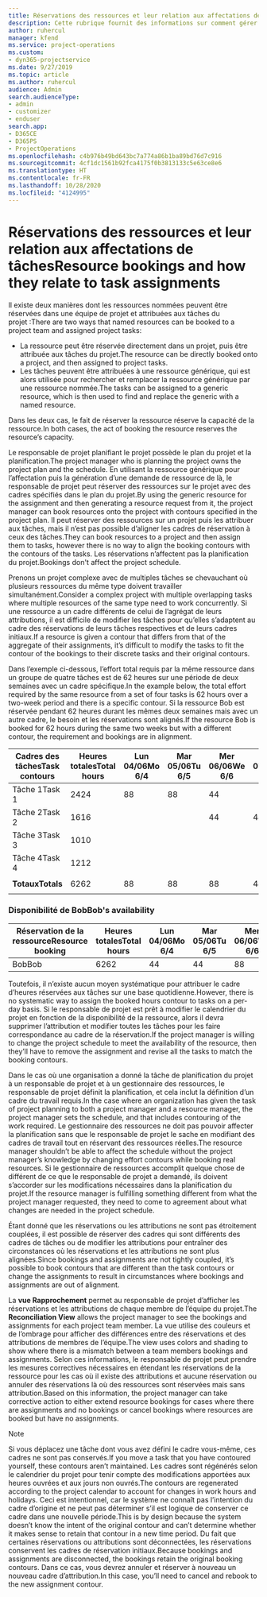 ```yaml
---
title: Réservations des ressources et leur relation aux affectations de tâches
description: Cette rubrique fournit des informations sur comment gérer les ressources nommées, les réservations des ressources et les affectations de tâches et comment elles sont associées entre elles.
author: ruhercul
manager: kfend
ms.service: project-operations
ms.custom:
- dyn365-projectservice
ms.date: 9/27/2019
ms.topic: article
ms.author: ruhercul
audience: Admin
search.audienceType:
- admin
- customizer
- enduser
search.app:
- D365CE
- D365PS
- ProjectOperations
ms.openlocfilehash: c4b976b49bd643bc7a774a86b1ba89bd76d7c916
ms.sourcegitcommit: 4cf1dc1561b92fca4175f0b3813133c5e63ce8e6
ms.translationtype: HT
ms.contentlocale: fr-FR
ms.lasthandoff: 10/28/2020
ms.locfileid: "4124995"
---
```

# <a name="resource-bookings-and-how-they-relate-to-task-assignments"></a><span data-ttu-id="dcae0-103">Réservations des ressources et leur relation aux affectations de tâches</span><span class="sxs-lookup"><span data-stu-id="dcae0-103">Resource bookings and how they relate to task assignments</span></span>


<span data-ttu-id="dcae0-104">Il existe deux manières dont les ressources nommées peuvent être réservées dans une équipe de projet et attribuées aux tâches du projet :</span><span class="sxs-lookup"><span data-stu-id="dcae0-104">There are two ways that named resources can be booked to a project team and assigned project tasks:</span></span>

- <span data-ttu-id="dcae0-105">La ressource peut être réservée directement dans un projet, puis être attribuée aux tâches du projet.</span><span class="sxs-lookup"><span data-stu-id="dcae0-105">The resource can be directly booked onto a project, and then assigned to project tasks.</span></span>
- <span data-ttu-id="dcae0-106">Les tâches peuvent être attribuées à une ressource générique, qui est alors utilisée pour rechercher et remplacer la ressource générique par une ressource nommée.</span><span class="sxs-lookup"><span data-stu-id="dcae0-106">The tasks can be assigned to a generic resource, which is then used to find and replace the generic with a named resource.</span></span> 

<span data-ttu-id="dcae0-107">Dans les deux cas, le fait de réserver la ressource réserve la capacité de la ressource.</span><span class="sxs-lookup"><span data-stu-id="dcae0-107">In both cases, the act of booking the resource reserves the resource’s capacity.</span></span>

<span data-ttu-id="dcae0-108">Le responsable de projet planifiant le projet possède le plan du projet et la planification.</span><span class="sxs-lookup"><span data-stu-id="dcae0-108">The project manager who is planning the project owns the project plan and the schedule.</span></span> <span data-ttu-id="dcae0-109">En utilisant la ressource générique pour l’affectation puis la génération d’une demande de ressource de là, le responsable de projet peut réserver des ressources sur le projet avec des cadres spécifiés dans le plan du projet.</span><span class="sxs-lookup"><span data-stu-id="dcae0-109">By using the generic resource for the assignment and then generating a resource request from it, the project manager can book resources onto the project with contours specified in the project plan.</span></span> <span data-ttu-id="dcae0-110">Il peut réserver des ressources sur un projet puis les attribuer aux tâches, mais il n’est pas possible d’aligner les cadres de réservation à ceux des tâches.</span><span class="sxs-lookup"><span data-stu-id="dcae0-110">They can book resources to a project and then assign them to tasks, however there is no way to align the booking contours with the contours of the tasks.</span></span> <span data-ttu-id="dcae0-111">Les réservations n’affectent pas la planification du projet.</span><span class="sxs-lookup"><span data-stu-id="dcae0-111">Bookings don't affect the project schedule.</span></span>

<span data-ttu-id="dcae0-112">Prenons un projet complexe avec de multiples tâches se chevauchant où plusieurs ressources du même type doivent travailler simultanément.</span><span class="sxs-lookup"><span data-stu-id="dcae0-112">Consider a complex project with multiple overlapping tasks where multiple resources of the same type need to work concurrently.</span></span> <span data-ttu-id="dcae0-113">Si une ressource a un cadre différents de celui de l’agrégat de leurs attributions, il est difficile de modifier les tâches pour qu’elles s’adaptent au cadre des réservations de leurs tâches respectives et de leurs cadres initiaux.</span><span class="sxs-lookup"><span data-stu-id="dcae0-113">If a resource is given a contour that differs from that of the aggregate of their assignments, it’s difficult to modify the tasks to fit the contour of the bookings to their discrete tasks and their original contours.</span></span>

<span data-ttu-id="dcae0-114">Dans l’exemple ci-dessous, l’effort total requis par la même ressource dans un groupe de quatre tâches est de 62 heures sur une période de deux semaines avec un cadre spécifique.</span><span class="sxs-lookup"><span data-stu-id="dcae0-114">In the example below, the total effort required by the same resource from a set of four tasks is 62 hours over a two-week period and there is a specific contour.</span></span> <span data-ttu-id="dcae0-115">Si la ressource Bob est réservée pendant 62 heures durant les mêmes deux semaines mais avec un autre cadre, le besoin et les réservations sont alignés.</span><span class="sxs-lookup"><span data-stu-id="dcae0-115">If the resource Bob is booked for 62 hours during the same two weeks but with a different contour, the requirement and bookings are in alignment.</span></span>

| <span data-ttu-id="dcae0-116">**Cadres des tâches**</span><span class="sxs-lookup"><span data-stu-id="dcae0-116">**Task contours**</span></span>    | <span data-ttu-id="dcae0-117">**Heures totales**</span><span class="sxs-lookup"><span data-stu-id="dcae0-117">**Total hours**</span></span> | <span data-ttu-id="dcae0-118">Lun 04/06</span><span class="sxs-lookup"><span data-stu-id="dcae0-118">Mo 6/4</span></span> | <span data-ttu-id="dcae0-119">Mar 05/06</span><span class="sxs-lookup"><span data-stu-id="dcae0-119">Tu 6/5</span></span> | <span data-ttu-id="dcae0-120">Mer 06/06</span><span class="sxs-lookup"><span data-stu-id="dcae0-120">We 6/6</span></span> | <span data-ttu-id="dcae0-121">Jeu 07/06</span><span class="sxs-lookup"><span data-stu-id="dcae0-121">Th 6/7</span></span> | <span data-ttu-id="dcae0-122">Ven 08/06</span><span class="sxs-lookup"><span data-stu-id="dcae0-122">Fr 6/8</span></span> | <span data-ttu-id="dcae0-123">Sam 09/06</span><span class="sxs-lookup"><span data-stu-id="dcae0-123">Sa 6/9</span></span> | <span data-ttu-id="dcae0-124">Dim 10/06</span><span class="sxs-lookup"><span data-stu-id="dcae0-124">Su 6/10</span></span> | <span data-ttu-id="dcae0-125">Lun 11/06</span><span class="sxs-lookup"><span data-stu-id="dcae0-125">Mo 6/11</span></span> | <span data-ttu-id="dcae0-126">Mar 12/06</span><span class="sxs-lookup"><span data-stu-id="dcae0-126">Tu 6/12</span></span> | <span data-ttu-id="dcae0-127">Mer 13/06</span><span class="sxs-lookup"><span data-stu-id="dcae0-127">We 6/13</span></span> | <span data-ttu-id="dcae0-128">Jeu 14/06</span><span class="sxs-lookup"><span data-stu-id="dcae0-128">Th 6/14</span></span> | <span data-ttu-id="dcae0-129">Ven 15/06</span><span class="sxs-lookup"><span data-stu-id="dcae0-129">Fr 6/15</span></span> |
|----------------------|-----------------|--------|--------|--------|--------|--------|--------|---------|---------|---------|---------|---------|---------|
| <span data-ttu-id="dcae0-130">Tâche 1</span><span class="sxs-lookup"><span data-stu-id="dcae0-130">Task 1</span></span>               | <span data-ttu-id="dcae0-131">24</span><span class="sxs-lookup"><span data-stu-id="dcae0-131">24</span></span>              | <span data-ttu-id="dcae0-132">8</span><span class="sxs-lookup"><span data-stu-id="dcae0-132">8</span></span>      | <span data-ttu-id="dcae0-133">8</span><span class="sxs-lookup"><span data-stu-id="dcae0-133">8</span></span>      | <span data-ttu-id="dcae0-134">4</span><span class="sxs-lookup"><span data-stu-id="dcae0-134">4</span></span>      |        |        |        |         |         |         | <span data-ttu-id="dcae0-135">4</span><span class="sxs-lookup"><span data-stu-id="dcae0-135">4</span></span>       |         |         |
| <span data-ttu-id="dcae0-136">Tâche 2</span><span class="sxs-lookup"><span data-stu-id="dcae0-136">Task 2</span></span>               | <span data-ttu-id="dcae0-137">16</span><span class="sxs-lookup"><span data-stu-id="dcae0-137">16</span></span>              |        |        | <span data-ttu-id="dcae0-138">4</span><span class="sxs-lookup"><span data-stu-id="dcae0-138">4</span></span>      | <span data-ttu-id="dcae0-139">4</span><span class="sxs-lookup"><span data-stu-id="dcae0-139">4</span></span>      |        |        |         | <span data-ttu-id="dcae0-140">8</span><span class="sxs-lookup"><span data-stu-id="dcae0-140">8</span></span>       |         |         |         |         |
| <span data-ttu-id="dcae0-141">Tâche 3</span><span class="sxs-lookup"><span data-stu-id="dcae0-141">Task 3</span></span>               | <span data-ttu-id="dcae0-142">10</span><span class="sxs-lookup"><span data-stu-id="dcae0-142">10</span></span>              |        |        |        |        | <span data-ttu-id="dcae0-143">4</span><span class="sxs-lookup"><span data-stu-id="dcae0-143">4</span></span>      |        |         |         | <span data-ttu-id="dcae0-144">4</span><span class="sxs-lookup"><span data-stu-id="dcae0-144">4</span></span>       |         | <span data-ttu-id="dcae0-145">2</span><span class="sxs-lookup"><span data-stu-id="dcae0-145">2</span></span>       |         |
| <span data-ttu-id="dcae0-146">Tâche 4</span><span class="sxs-lookup"><span data-stu-id="dcae0-146">Task 4</span></span>               | <span data-ttu-id="dcae0-147">12</span><span class="sxs-lookup"><span data-stu-id="dcae0-147">12</span></span>              |        |        |        |        |        |        |         |         |         | <span data-ttu-id="dcae0-148">4</span><span class="sxs-lookup"><span data-stu-id="dcae0-148">4</span></span>       |         | <span data-ttu-id="dcae0-149">8</span><span class="sxs-lookup"><span data-stu-id="dcae0-149">8</span></span>       |
|                      |                 |        |        |        |        |        |        |         |         |         |         |         |         |
| <span data-ttu-id="dcae0-150">**Totaux**</span><span class="sxs-lookup"><span data-stu-id="dcae0-150">**Totals**</span></span>           | <span data-ttu-id="dcae0-151">62</span><span class="sxs-lookup"><span data-stu-id="dcae0-151">62</span></span>              | <span data-ttu-id="dcae0-152">8</span><span class="sxs-lookup"><span data-stu-id="dcae0-152">8</span></span>      | <span data-ttu-id="dcae0-153">8</span><span class="sxs-lookup"><span data-stu-id="dcae0-153">8</span></span>      | <span data-ttu-id="dcae0-154">8</span><span class="sxs-lookup"><span data-stu-id="dcae0-154">8</span></span>      | <span data-ttu-id="dcae0-155">4</span><span class="sxs-lookup"><span data-stu-id="dcae0-155">4</span></span>      | <span data-ttu-id="dcae0-156">4</span><span class="sxs-lookup"><span data-stu-id="dcae0-156">4</span></span>      |        |         | <span data-ttu-id="dcae0-157">8</span><span class="sxs-lookup"><span data-stu-id="dcae0-157">8</span></span>       | <span data-ttu-id="dcae0-158">4</span><span class="sxs-lookup"><span data-stu-id="dcae0-158">4</span></span>       | <span data-ttu-id="dcae0-159">8</span><span class="sxs-lookup"><span data-stu-id="dcae0-159">8</span></span>       | <span data-ttu-id="dcae0-160">2</span><span class="sxs-lookup"><span data-stu-id="dcae0-160">2</span></span>       | <span data-ttu-id="dcae0-161">8</span><span class="sxs-lookup"><span data-stu-id="dcae0-161">8</span></span>       |
|                      |                 |        |        |        |        |        |        |         |         |         |         |

### <a name="bobs-availability"></a><span data-ttu-id="dcae0-162">Disponibilité de Bob</span><span class="sxs-lookup"><span data-stu-id="dcae0-162">Bob's availability</span></span>
| <span data-ttu-id="dcae0-163">**Réservation de la ressource**</span><span class="sxs-lookup"><span data-stu-id="dcae0-163">**Resource   booking**</span></span> | <span data-ttu-id="dcae0-164">**Heures totales**</span><span class="sxs-lookup"><span data-stu-id="dcae0-164">**Total hours**</span></span> | <span data-ttu-id="dcae0-165">Lun 04/06</span><span class="sxs-lookup"><span data-stu-id="dcae0-165">Mo 6/4</span></span> | <span data-ttu-id="dcae0-166">Mar 05/06</span><span class="sxs-lookup"><span data-stu-id="dcae0-166">Tu 6/5</span></span> | <span data-ttu-id="dcae0-167">Mer 06/06</span><span class="sxs-lookup"><span data-stu-id="dcae0-167">We 6/6</span></span> | <span data-ttu-id="dcae0-168">Jeu 07/06</span><span class="sxs-lookup"><span data-stu-id="dcae0-168">Th 6/7</span></span> | <span data-ttu-id="dcae0-169">Ven 08/06</span><span class="sxs-lookup"><span data-stu-id="dcae0-169">Fr 6/8</span></span> | <span data-ttu-id="dcae0-170">Sam 09/06</span><span class="sxs-lookup"><span data-stu-id="dcae0-170">Sa 6/9</span></span> | <span data-ttu-id="dcae0-171">Dim 10/06</span><span class="sxs-lookup"><span data-stu-id="dcae0-171">Su 6/10</span></span> | <span data-ttu-id="dcae0-172">Lun 11/06</span><span class="sxs-lookup"><span data-stu-id="dcae0-172">Mo 6/11</span></span> | <span data-ttu-id="dcae0-173">Mar 12/06</span><span class="sxs-lookup"><span data-stu-id="dcae0-173">Tu 6/12</span></span> | <span data-ttu-id="dcae0-174">Mer 13/06</span><span class="sxs-lookup"><span data-stu-id="dcae0-174">We 6/13</span></span> | <span data-ttu-id="dcae0-175">Jeu 14/06</span><span class="sxs-lookup"><span data-stu-id="dcae0-175">Th 6/14</span></span> | <span data-ttu-id="dcae0-176">Ven 15/06</span><span class="sxs-lookup"><span data-stu-id="dcae0-176">Fr 6/15</span></span> |
|------------------------|-----------------|--------|--------|--------|--------|--------|--------|---------|---------|---------|---------|---------|---------|
| <span data-ttu-id="dcae0-177">Bob</span><span class="sxs-lookup"><span data-stu-id="dcae0-177">Bob</span></span>                    | <span data-ttu-id="dcae0-178">62</span><span class="sxs-lookup"><span data-stu-id="dcae0-178">62</span></span>              | <span data-ttu-id="dcae0-179">4</span><span class="sxs-lookup"><span data-stu-id="dcae0-179">4</span></span>      | <span data-ttu-id="dcae0-180">4</span><span class="sxs-lookup"><span data-stu-id="dcae0-180">4</span></span>      | <span data-ttu-id="dcae0-181">8</span><span class="sxs-lookup"><span data-stu-id="dcae0-181">8</span></span>      | <span data-ttu-id="dcae0-182">8</span><span class="sxs-lookup"><span data-stu-id="dcae0-182">8</span></span>      | <span data-ttu-id="dcae0-183">8</span><span class="sxs-lookup"><span data-stu-id="dcae0-183">8</span></span>      |        |         | <span data-ttu-id="dcae0-184">4</span><span class="sxs-lookup"><span data-stu-id="dcae0-184">4</span></span>       | <span data-ttu-id="dcae0-185">4</span><span class="sxs-lookup"><span data-stu-id="dcae0-185">4</span></span>       | <span data-ttu-id="dcae0-186">8</span><span class="sxs-lookup"><span data-stu-id="dcae0-186">8</span></span>       | <span data-ttu-id="dcae0-187">8</span><span class="sxs-lookup"><span data-stu-id="dcae0-187">8</span></span>       | <span data-ttu-id="dcae0-188">6</span><span class="sxs-lookup"><span data-stu-id="dcae0-188">6</span></span>       |

<span data-ttu-id="dcae0-189">Toutefois, il n’existe aucun moyen systématique pour attribuer le cadre d’heures réservées aux tâches sur une base quotidienne.</span><span class="sxs-lookup"><span data-stu-id="dcae0-189">However, there is no systematic way to assign the booked hours contour to tasks on a per-day basis.</span></span> <span data-ttu-id="dcae0-190">Si le responsable de projet est prêt à modifier le calendrier du projet en fonction de la disponibilité de la ressource, alors il devra supprimer l’attribution et modifier toutes les tâches pour les faire correspondance au cadre de la réservation.</span><span class="sxs-lookup"><span data-stu-id="dcae0-190">If the project manager is willing to change the project schedule to meet the availability of the resource, then they’ll have to remove the assignment and revise all the tasks to match the booking contours.</span></span>

<span data-ttu-id="dcae0-191">Dans le cas où une organisation a donné la tâche de planification du projet à un responsable de projet et à un gestionnaire des ressources, le responsable de projet définit la planification, et cela inclut la définition d’un cadre du travail requis.</span><span class="sxs-lookup"><span data-stu-id="dcae0-191">In the case where an organization has given the task of project planning to both a project manager and a resource manager, the project manager sets the schedule, and that includes contouring of the work required.</span></span> <span data-ttu-id="dcae0-192">Le gestionnaire des ressources ne doit pas pouvoir affecter la planification sans que le responsable de projet le sache en modifiant des cadres de travail tout en réservant des ressources réelles.</span><span class="sxs-lookup"><span data-stu-id="dcae0-192">The resource manager shouldn’t be able to affect the schedule without the project manager’s knowledge by changing effort contours while booking real resources.</span></span> <span data-ttu-id="dcae0-193">Si le gestionnaire de ressources accomplit quelque chose de différent de ce que le responsable de projet a demandé, ils doivent s’accorder sur les modifications nécessaires dans la planification du projet.</span><span class="sxs-lookup"><span data-stu-id="dcae0-193">If the resource manager is fulfilling something different from what the project manager requested, they need to come to agreement about what changes are needed in the project schedule.</span></span>

<span data-ttu-id="dcae0-194">Étant donné que les réservations ou les attributions ne sont pas étroitement couplées, il est possible de réserver des cadres qui sont différents des cadres de tâches ou de modifier les attributions pour entraîner des circonstances où les réservations et les attributions ne sont plus alignées.</span><span class="sxs-lookup"><span data-stu-id="dcae0-194">Since bookings and assignments are not tightly coupled, it’s possible to book contours that are different than the task contours or change the assignments to result in circumstances where bookings and assignments are out of alignment.</span></span>

<span data-ttu-id="dcae0-195">La **vue Rapprochement** permet au responsable de projet d’afficher les réservations et les attributions de chaque membre de l’équipe du projet.</span><span class="sxs-lookup"><span data-stu-id="dcae0-195">The **Reconciliation View** allows the project manager to see the bookings and assignments for each project team member.</span></span> <span data-ttu-id="dcae0-196">La vue utilise des couleurs et de l’ombrage pour afficher des différences entre des réservations et des attributions de membres de l’équipe.</span><span class="sxs-lookup"><span data-stu-id="dcae0-196">The view uses colors and shading to show where there is a mismatch between a team members bookings and assignments.</span></span> <span data-ttu-id="dcae0-197">Selon ces informations, le responsable de projet peut prendre les mesures correctives nécessaires en étendant les réservations de la ressource pour les cas où il existe des attributions et aucune réservation ou annuler des réservations là où des ressources sont réservées mais sans attribution.</span><span class="sxs-lookup"><span data-stu-id="dcae0-197">Based on this information, the project manager can take corrective action to either extend resource bookings for cases where there are assignments and no bookings or cancel bookings where resources are booked but have no assignments.</span></span>

> [!NOTE]
> <span data-ttu-id="dcae0-198">Si vous déplacez une tâche dont vous avez défini le cadre vous-même, ces cadres ne sont pas conservés.</span><span class="sxs-lookup"><span data-stu-id="dcae0-198">If you move a task that you have contoured yourself, these contours aren’t maintained.</span></span> <span data-ttu-id="dcae0-199">Les cadres sont régénérés selon le calendrier du projet pour tenir compte des modifications apportées aux heures ouvrées et aux jours non ouvrés.</span><span class="sxs-lookup"><span data-stu-id="dcae0-199">The contours are regenerated according to the project calendar to account for changes in work hours and holidays.</span></span> <span data-ttu-id="dcae0-200">Ceci est intentionnel, car le système ne connaît pas l’intention du cadre d’origine et ne peut pas déterminer s’il est logique de conserver ce cadre dans une nouvelle période.</span><span class="sxs-lookup"><span data-stu-id="dcae0-200">This is by design because the system doesn’t know the intent of the original contour and can’t determine whether it makes sense to retain that contour in a new time period.</span></span> <span data-ttu-id="dcae0-201">Du fait que certaines réservations ou attributions sont déconnectées, les réservations conservent les cadres de réservation initiaux.</span><span class="sxs-lookup"><span data-stu-id="dcae0-201">Because bookings and assignments are disconnected, the bookings retain the original booking contours.</span></span> <span data-ttu-id="dcae0-202">Dans ce cas, vous devrez annuler et réserver à nouveau un nouveau cadre d’attribution.</span><span class="sxs-lookup"><span data-stu-id="dcae0-202">In this case, you’ll need to cancel and rebook to the new assignment contour.</span></span>

